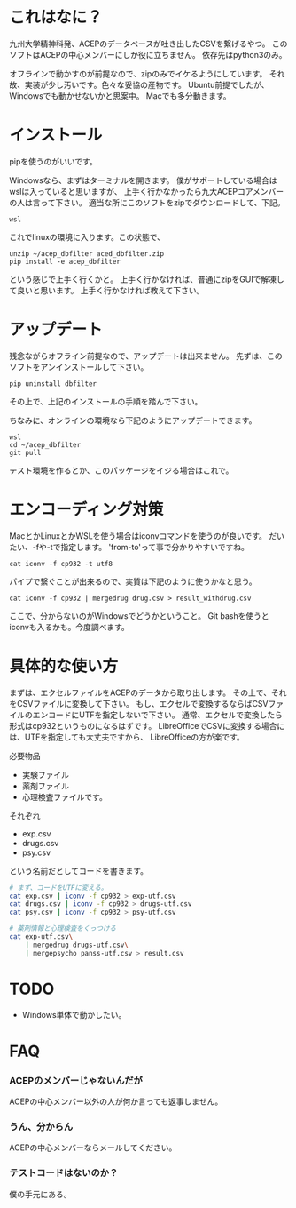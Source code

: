 # これはなに？
九州大学精神科発、ACEPのデータベースが吐き出したCSVを繋げるやつ。
このソフトはACEPの中心メンバーにしか役に立ちません。
依存先はpython3のみ。

オフラインで動かすのが前提なので、zipのみでイケるようにしています。
それ故、実装が少し汚いです。色々な妥協の産物です。
Ubuntu前提でしたが、Windowsでも動かせないかと思案中。
Macでも多分動きます。

# インストール
pipを使うのがいいです。

Windowsなら、まずはターミナルを開きます。
僕がサポートしている場合はwslは入っていると思いますが、
上手く行かなかったら九大ACEPコアメンバーの人は言って下さい。
適当な所にこのソフトをzipでダウンロードして、下記。

```
wsl
```

これでlinuxの環境に入ります。この状態で、

```
unzip ~/acep_dbfilter aced_dbfilter.zip
pip install -e acep_dbfilter
```

という感じで上手く行くかと。
上手く行かなければ、普通にzipをGUIで解凍して良いと思います。
上手く行かなければ教えて下さい。

# アップデート
残念ながらオフライン前提なので、アップデートは出来ません。
先ずは、このソフトをアンインストールして下さい。

```
pip uninstall dbfilter
```

その上で、上記のインストールの手順を踏んで下さい。


ちなみに、オンラインの環境なら下記のようにアップデートできます。

```
wsl
cd ~/acep_dbfilter
git pull
```
テスト環境を作るとか、このパッケージをイジる場合はこれで。

# エンコーディング対策
MacとかLinuxとかWSLを使う場合はiconvコマンドを使うのが良いです。
だいたい、-fや-tで指定します。
'from-to'って事で分かりやすいですね。

```
cat iconv -f cp932 -t utf8
```

パイプで繋ぐことが出来るので、実質は下記のように使うかなと思う。

```
cat iconv -f cp932 | mergedrug drug.csv > result_withdrug.csv
```

ここで、分からないのがWindowsでどうかということ。
Git bashを使うとiconvも入るかも。今度調べます。

# 具体的な使い方
まずは、エクセルファイルをACEPのデータから取り出します。
その上で、それをCSVファイルに変換して下さい。
もし、エクセルで変換するならばCSVファイルのエンコードにUTFを指定しないで下さい。
通常、エクセルで変換したら形式はcp932というものになるはずです。
LibreOfficeでCSVに変換する場合には、UTFを指定しても大丈夫ですから、
LibreOfficeの方が楽です。

必要物品
- 実験ファイル
- 薬剤ファイル
- 心理検査ファイルです。

それぞれ
- exp.csv
- drugs.csv
- psy.csv

という名前だとしてコードを書きます。  


```sh
# まず、コードをUTFに変える。
cat exp.csv | iconv -f cp932 > exp-utf.csv
cat drugs.csv | iconv -f cp932 > drugs-utf.csv
cat psy.csv | iconv -f cp932 > psy-utf.csv

# 薬剤情報と心理検査をくっつける
cat exp-utf.csv\
    | mergedrug drugs-utf.csv\
    | mergepsycho panss-utf.csv > result.csv
```

# TODO
- Windows単体で動かしたい。

# FAQ
### ACEPのメンバーじゃないんだが
ACEPの中心メンバー以外の人が何か言っても返事しません。

### うん、分からん
ACEPの中心メンバーならメールしてください。

### テストコードはないのか？
僕の手元にある。
